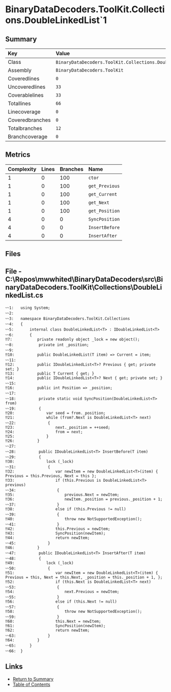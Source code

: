 ﻿# BinaryDataDecoders.ToolKit.Collections.DoubleLinkedList`1

## Summary

| Key             | Value                                                       |
| :-------------- | :---------------------------------------------------------- |
| Class           | `BinaryDataDecoders.ToolKit.Collections.DoubleLinkedList`1` |
| Assembly        | `BinaryDataDecoders.ToolKit`                                |
| Coveredlines    | `0`                                                         |
| Uncoveredlines  | `33`                                                        |
| Coverablelines  | `33`                                                        |
| Totallines      | `66`                                                        |
| Linecoverage    | `0`                                                         |
| Coveredbranches | `0`                                                         |
| Totalbranches   | `12`                                                        |
| Branchcoverage  | `0`                                                         |

## Metrics

| Complexity | Lines | Branches | Name           |
| :--------- | :---- | :------- | :------------- |
| 1          | 0     | 100      | `ctor`         |
| 1          | 0     | 100      | `get_Previous` |
| 1          | 0     | 100      | `get_Current`  |
| 1          | 0     | 100      | `get_Next`     |
| 1          | 0     | 100      | `get_Position` |
| 4          | 0     | 0        | `SyncPosition` |
| 4          | 0     | 0        | `InsertBefore` |
| 4          | 0     | 0        | `InsertAfter`  |

## Files

## File - C:\Repos\mwwhited\BinaryDataDecoders\src\BinaryDataDecoders.ToolKit\Collections\DoubleLinkedList.cs

```CSharp
〰1:   using System;
〰2:   
〰3:   namespace BinaryDataDecoders.ToolKit.Collections
〰4:   {
〰5:       internal class DoubleLinkedList<T> : IDoubleLinkedList<T>
〰6:       {
‼7:           private readonly object _lock = new object();
〰8:           private int _position;
〰9:   
‼10:          public DoubleLinkedList(T item) => Current = item;
〰11:  
‼12:          public IDoubleLinkedList<T>? Previous { get; private set; }
‼13:          public T Current { get; }
‼14:          public IDoubleLinkedList<T>? Next { get; private set; }
〰15:  
‼16:          public int Position => _position;
〰17:  
〰18:          private static void SyncPosition(DoubleLinkedList<T> from)
〰19:          {
‼20:              var seed = from._position;
‼21:              while (from?.Next is DoubleLinkedList<T> next)
〰22:              {
‼23:                  next._position = ++seed;
‼24:                  from = next;
‼25:              }
‼26:          }
〰27:  
〰28:          public IDoubleLinkedList<T> InsertBefore(T item)
〰29:          {
‼30:              lock (_lock)
〰31:              {
‼32:                  var newItem = new DoubleLinkedList<T>(item) { Previous = this.Previous, Next = this };
‼33:                  if (this.Previous is DoubleLinkedList<T> previous)
〰34:                  {
‼35:                      previous.Next = newItem;
‼36:                      newItem._position = previous._position + 1;
〰37:                  }
‼38:                  else if (this.Previous != null)
〰39:                  {
‼40:                      throw new NotSupportedException();
〰41:                  }
‼42:                  this.Previous = newItem;
‼43:                  SyncPosition(newItem);
‼44:                  return newItem;
〰45:              }
‼46:          }
〰47:          public IDoubleLinkedList<T> InsertAfter(T item)
〰48:          {
‼49:              lock (_lock)
〰50:              {
‼51:                  var newItem = new DoubleLinkedList<T>(item) { Previous = this, Next = this.Next, _position = this._position + 1, };
‼52:                  if (this.Next is DoubleLinkedList<T> next)
〰53:                  {
‼54:                      next.Previous = newItem;
〰55:                  }
‼56:                  else if (this.Next != null)
〰57:                  {
‼58:                      throw new NotSupportedException();
〰59:                  }
‼60:                  this.Next = newItem;
‼61:                  SyncPosition(newItem);
‼62:                  return newItem;
〰63:              }
‼64:          }
〰65:      }
〰66:  }
```

## Links

* [Return to Summary](Summary.md)
* [Table of Contents](../TOC.md)


